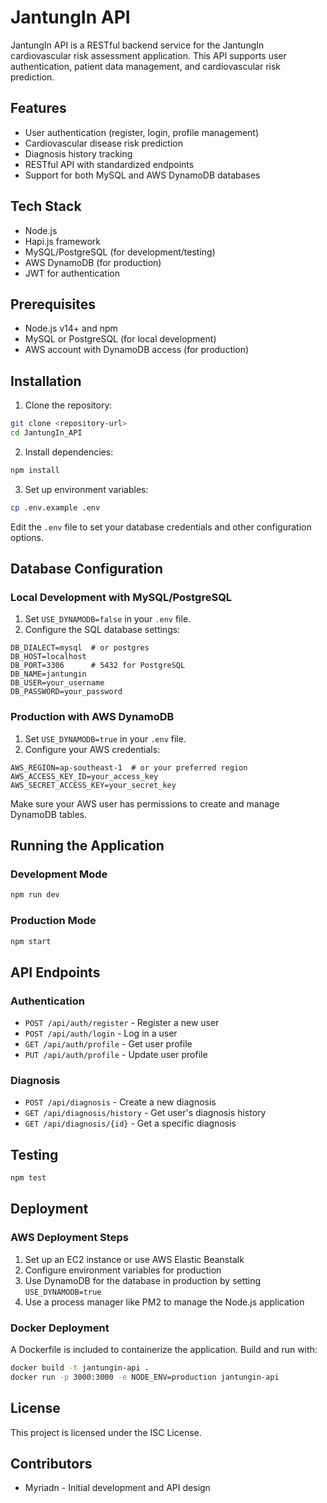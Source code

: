 # JantungIn API

JantungIn API is a RESTful backend service for the JantungIn cardiovascular risk assessment application. This API supports user authentication, patient data management, and cardiovascular risk prediction.

## Features

- User authentication (register, login, profile management)
- Cardiovascular disease risk prediction
- Diagnosis history tracking
- RESTful API with standardized endpoints
- Support for both MySQL and AWS DynamoDB databases

## Tech Stack

- Node.js
- Hapi.js framework
- MySQL/PostgreSQL (for development/testing)
- AWS DynamoDB (for production)
- JWT for authentication

## Prerequisites

- Node.js v14+ and npm
- MySQL or PostgreSQL (for local development)
- AWS account with DynamoDB access (for production)

## Installation

1. Clone the repository:

```bash
git clone <repository-url>
cd JantungIn_API
```

2. Install dependencies:

```bash
npm install
```

3. Set up environment variables:

```bash
cp .env.example .env
```

Edit the `.env` file to set your database credentials and other configuration options.

## Database Configuration

### Local Development with MySQL/PostgreSQL

1. Set `USE_DYNAMODB=false` in your `.env` file.
2. Configure the SQL database settings:

```
DB_DIALECT=mysql  # or postgres
DB_HOST=localhost
DB_PORT=3306      # 5432 for PostgreSQL
DB_NAME=jantungin
DB_USER=your_username
DB_PASSWORD=your_password
```

### Production with AWS DynamoDB

1. Set `USE_DYNAMODB=true` in your `.env` file.
2. Configure your AWS credentials:

```
AWS_REGION=ap-southeast-1  # or your preferred region
AWS_ACCESS_KEY_ID=your_access_key
AWS_SECRET_ACCESS_KEY=your_secret_key
```

Make sure your AWS user has permissions to create and manage DynamoDB tables.

## Running the Application

### Development Mode

```bash
npm run dev
```

### Production Mode

```bash
npm start
```

## API Endpoints

### Authentication

- `POST /api/auth/register` - Register a new user
- `POST /api/auth/login` - Log in a user
- `GET /api/auth/profile` - Get user profile
- `PUT /api/auth/profile` - Update user profile

### Diagnosis

- `POST /api/diagnosis` - Create a new diagnosis
- `GET /api/diagnosis/history` - Get user's diagnosis history
- `GET /api/diagnosis/{id}` - Get a specific diagnosis

## Testing

```bash
npm test
```

## Deployment

### AWS Deployment Steps

1. Set up an EC2 instance or use AWS Elastic Beanstalk
2. Configure environment variables for production
3. Use DynamoDB for the database in production by setting `USE_DYNAMODB=true`
4. Use a process manager like PM2 to manage the Node.js application

### Docker Deployment

A Dockerfile is included to containerize the application. Build and run with:

```bash
docker build -t jantungin-api .
docker run -p 3000:3000 -e NODE_ENV=production jantungin-api
```

## License

This project is licensed under the ISC License.

## Contributors

- Myriadn - Initial development and API design
